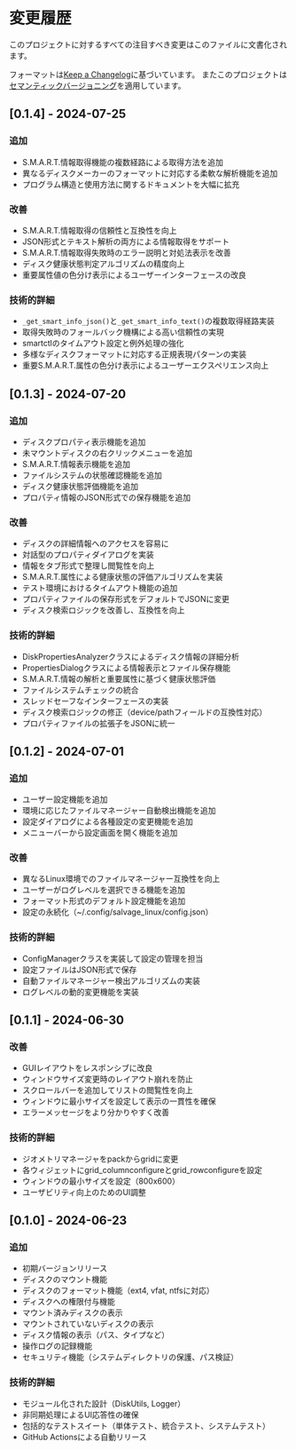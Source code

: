 # 変更履歴

このプロジェクトに対するすべての注目すべき変更はこのファイルに文書化されます。

フォーマットは[Keep a Changelog](https://keepachangelog.com/ja/1.1.0/)に基づいています。
またこのプロジェクトは[セマンティックバージョニング](https://semver.org/lang/ja/)を適用しています。

## [0.1.4] - 2024-07-25

### 追加
- S.M.A.R.T.情報取得機能の複数経路による取得方法を追加
- 異なるディスクメーカーのフォーマットに対応する柔軟な解析機能を追加
- プログラム構造と使用方法に関するドキュメントを大幅に拡充

### 改善
- S.M.A.R.T.情報取得の信頼性と互換性を向上
- JSON形式とテキスト解析の両方による情報取得をサポート
- S.M.A.R.T.情報取得失敗時のエラー説明と対処法表示を改善
- ディスク健康状態判定アルゴリズムの精度向上
- 重要属性値の色分け表示によるユーザーインターフェースの改良

### 技術的詳細
- `_get_smart_info_json()`と`_get_smart_info_text()`の複数取得経路実装
- 取得失敗時のフォールバック機構による高い信頼性の実現
- smartctlのタイムアウト設定と例外処理の強化
- 多様なディスクフォーマットに対応する正規表現パターンの実装
- 重要S.M.A.R.T.属性の色分け表示によるユーザーエクスペリエンス向上

## [0.1.3] - 2024-07-20

### 追加
- ディスクプロパティ表示機能を追加
- 未マウントディスクの右クリックメニューを追加
- S.M.A.R.T.情報表示機能を追加
- ファイルシステムの状態確認機能を追加
- ディスク健康状態評価機能を追加
- プロパティ情報のJSON形式での保存機能を追加

### 改善
- ディスクの詳細情報へのアクセスを容易に
- 対話型のプロパティダイアログを実装
- 情報をタブ形式で整理し閲覧性を向上
- S.M.A.R.T.属性による健康状態の評価アルゴリズムを実装
- テスト環境におけるタイムアウト機能の追加
- プロパティファイルの保存形式をデフォルトでJSONに変更
- ディスク検索ロジックを改善し、互換性を向上

### 技術的詳細
- DiskPropertiesAnalyzerクラスによるディスク情報の詳細分析
- PropertiesDialogクラスによる情報表示とファイル保存機能
- S.M.A.R.T.情報の解析と重要属性に基づく健康状態評価
- ファイルシステムチェックの統合
- スレッドセーフなインターフェースの実装
- ディスク検索ロジックの修正（device/pathフィールドの互換性対応）
- プロパティファイルの拡張子をJSONに統一

## [0.1.2] - 2024-07-01

### 追加
- ユーザー設定機能を追加
- 環境に応じたファイルマネージャー自動検出機能を追加
- 設定ダイアログによる各種設定の変更機能を追加
- メニューバーから設定画面を開く機能を追加

### 改善
- 異なるLinux環境でのファイルマネージャー互換性を向上
- ユーザーがログレベルを選択できる機能を追加
- フォーマット形式のデフォルト設定機能を追加
- 設定の永続化（~/.config/salvage_linux/config.json）

### 技術的詳細
- ConfigManagerクラスを実装して設定の管理を担当
- 設定ファイルはJSON形式で保存
- 自動ファイルマネージャー検出アルゴリズムの実装
- ログレベルの動的変更機能を実装

## [0.1.1] - 2024-06-30

### 改善
- GUIレイアウトをレスポンシブに改良
- ウィンドウサイズ変更時のレイアウト崩れを防止
- スクロールバーを追加してリストの閲覧性を向上
- ウィンドウに最小サイズを設定して表示の一貫性を確保
- エラーメッセージをより分かりやすく改善

### 技術的詳細
- ジオメトリマネージャをpackからgridに変更
- 各ウィジェットにgrid_columnconfigureとgrid_rowconfigureを設定
- ウィンドウの最小サイズを設定（800x600）
- ユーザビリティ向上のためのUI調整

## [0.1.0] - 2024-06-23

### 追加
- 初期バージョンリリース
- ディスクのマウント機能
- ディスクのフォーマット機能（ext4, vfat, ntfsに対応）
- ディスクへの権限付与機能
- マウント済みディスクの表示
- マウントされていないディスクの表示
- ディスク情報の表示（パス、タイプなど）
- 操作ログの記録機能
- セキュリティ機能（システムディレクトリの保護、パス検証）

### 技術的詳細
- モジュール化された設計（DiskUtils, Logger）
- 非同期処理によるUI応答性の確保
- 包括的なテストスイート（単体テスト、統合テスト、システムテスト）
- GitHub Actionsによる自動リリース 